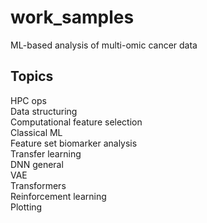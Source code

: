 # work_samples
ML-based analysis of multi-omic cancer data

## Topics  
HPC ops  
Data structuring  
Computational feature selection  
Classical ML  
Feature set biomarker analysis  
Transfer learning  
DNN general  
VAE  
Transformers  
Reinforcement learning  
Plotting  
